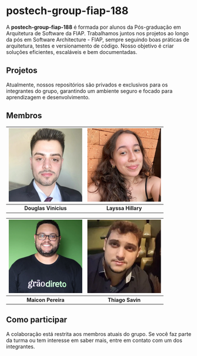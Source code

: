 # **postech-group-fiap-188**
A **postech-group-fiap-188** é formada por alunos da Pós-graduação em Arquitetura de Software da FIAP. Trabalhamos juntos nos projetos ao longo da pós em Software Architecture - FIAP, sempre seguindo boas práticas de arquitetura, testes e versionamento de código. Nosso objetivo é criar soluções eficientes, escaláveis e bem documentadas.

## Projetos
Atualmente, nossos repositórios são privados e exclusivos para os integrantes do grupo, garantindo um ambiente seguro e focado para aprendizagem e desenvolvimento.

## Membros

| <img src="assets/membro1.jpg" width="200" height="200" alt="Douglas Vinicius"/> | <img src="assets/membro2.jpg" width="200" height="200" alt="Layssa Hillary"/> |
|:-------------------------------------------------------------------------------:|:----------------------------------------------------------------------------:|
| **Douglas Vinicius**                                                            | **Layssa Hillary**                                                           |

| <img src="assets/membro3.jpg" width="200" height="200" alt="Maicon Pereira"/>   | <img src="assets/membro4.jpg" width="200" height="200" alt="Thiago Savin"/>  |
|:-------------------------------------------------------------------------------:|:----------------------------------------------------------------------------:|
| **Maicon Pereira**                                                              | **Thiago Savin**                                                             |
## Como participar
A colaboração está restrita aos membros atuais do grupo. Se você faz parte da turma ou tem interesse em saber mais, entre em contato com um dos integrantes.
